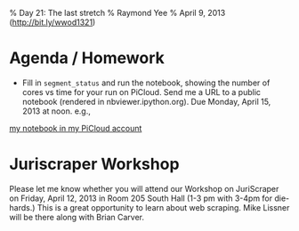 % Day 21:  The last stretch
% Raymond Yee 
% April 9, 2013  (<http://bit.ly/wwod1321>)

# Agenda / Homework


* Fill in `segment_status` and run the notebook, showing the number of cores vs time for your run on PiCloud.  Send me
a URL to a public notebook (rendered in nbviewer.ipython.org).  Due Monday, April 15, 2013 at noon. e.g.,

[my notebook in my PiCloud account](https://s3.amazonaws.com/pi-user-buckets/bKkRFJzc0CNIRAkhn6P50MHLmNEqry24er6MOcOI/notebook/Day_21_CommonCrawl_Starter.ipynb)

# Juriscraper Workshop

Please let me know whether you will attend our Workshop on JuriScraper on
Friday, April 12, 2013 in Room 205 South Hall (1-3 pm with 3-4pm for die-hards.)
This is a great opportunity to learn about web scraping. Mike Lissner will be
there along with Brian Carver.

